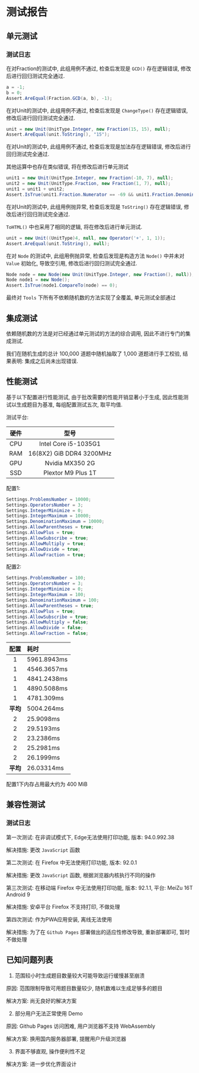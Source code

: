 # 测试报告

## 单元测试

### 测试日志

在对Fraction的测试中, 此组用例不通过, 检查后发现是 `GCD()` 存在逻辑错误, 修改后进行回归测试完全通过.
```c#
a = -1;
b = 0;
Assert.AreEqual(Fraction.GCD(a, b), -1);
```

在对Unit的测试中, 此组用例不通过, 检查后发现是 `ChangeType()` 存在逻辑错误, 修改后进行回归测试完全通过.

```c#
unit = new Unit(UnitType.Integer, new Fraction(15, 15), null);
Assert.AreEqual(unit.ToString(), "15");
```

在对Unit的测试中, 此组用例不通过, 检查后发现是加法存在逻辑错误, 修改后进行回归测试完全通过.

其他运算中也存在类似错误, 将在修改后进行单元测试

```c#
unit1 = new Unit(UnitType.Integer, new Fraction(-10, 7), null);
unit2 = new Unit(UnitType.Fraction, new Fraction(1, 7), null);
unit1 = unit1 + unit2;
Assert.IsTrue(unit1.Fraction.Numerator == -69 && unit1.Fraction.Denomination == 7);
```

在对Unit的测试中, 此组用例抛异常, 检查后发现是 `ToString()` 存在逻辑错误, 修改后进行回归测试完全通过.

`ToHTML()` 中也采用了相同的逻辑, 将在修改后进行单元测试.

```c#
unit = new Unit((UnitType)4, null, new Operator('+', 1, 1));
Assert.AreEqual(unit.ToString(), null);
```

在对 `Node` 的测试中, 此组用例抛异常, 检查后发现是构造方法 `Node()` 中并未对 `Value` 初始化, 导致空引用, 修改后进行回归测试完全通过.

```c#
Node node = new Node(new Unit(UnitType.Integer, new Fraction(), null));
Node node1 = new Node();
Assert.IsTrue(node1.CompareTo(node) == 0);
```

最终对 `Tools` 下所有不依赖随机数的方法实现了全覆盖, 单元测试全部通过

## 集成测试

依赖随机数的方法是对已经通过单元测试的方法的综合调用, 因此不进行专门的集成测试.

我们在随机生成的总计 100,000 道题中随机抽取了 1,000 道题进行手工校验, 结果表明: 集成之后尚未出现错误.

## 性能测试

基于以下配置进行性能测试, 由于批改需要的性能开销显著小于生成, 因此性能测试以生成题目为基准, 每组配置测试五次, 取平均值.

测试平台: 

| 硬件 | 型号 |
| :--: | :--: |
| CPU | Intel Core i5-1035G1 |
| RAM | 16(8X2) GiB DDR4 3200MHz |
| GPU | Nvidia MX350 2G |
| SSD | Plextor M9 Plus 1T |

配置1:
```c#
Settings.ProblemsNumber = 10000;
Settings.OperatorsNumber = 3;
Settings.IntegerMinimize = 0;
Settings.IntegerMaximum = 10000;
Settings.DenominationMaximum = 10000;
Settings.AllowParentheses = true;
Settings.AllowPlus = true;
Settings.AllowSubscribe = true;
Settings.AllowMultiply = true;
Settings.AllowDivide = true;
Settings.AllowFraction = true;
```

配置2:
```c#
Settings.ProblemsNumber = 100;
Settings.OperatorsNumber = 3;
Settings.IntegerMinimize = 0;
Settings.IntegerMaximum = 100;
Settings.DenominationMaximum = 100;
Settings.AllowParentheses = true;
Settings.AllowPlus = true;
Settings.AllowSubscribe = true;
Settings.AllowMultiply = false;
Settings.AllowDivide = false;
Settings.AllowFraction = false;
```

| 配置 | 耗时 |
| :--: | :-- |
| 1 | 5961.8943ms |
| 1 | 4546.3657ms |
| 1 | 4841.2438ms |
| 1 | 4890.5088ms |
| 1 | 4781.309ms |
| **平均** | 5004.264ms | 
| 2 | 25.9098ms |
| 2 | 29.5193ms |
| 2 | 23.2386ms |
| 2 | 25.2981ms |
| 2 | 26.1999ms | 
| **平均** | 26.03314ms |

配置1下内存占用最大约为 400 MiB

## 兼容性测试

### 测试日志

第一次测试: 在非调试模式下, Edge无法使用打印功能, 版本: 94.0.992.38

解决措施: 更改 `JavaScript` 函数

第二次测试: 在 Firefox 中无法使用打印功能, 版本: 92.0.1

解决措施: 更改 `JavaScript` 函数, 根据浏览器内核执行不同的操作

第三次测试: 在移动端 Firefox 中无法使用打印功能, 版本: 92.1.1, 平台: MeiZu 16T Android 9

解决措施: 安卓平台 Firefox 不支持打印, 不做处理

第四次测试: 作为PWA应用安装, 离线无法使用

解决措施: 为了在 `Github Pages` 部署做出的适应性修改导致, 重新部署即可, 暂时不做处理

## 已知问题列表

1. 范围较小时生成题目数量较大可能导致运行缓慢甚至崩溃

原因: 范围限制导致可用题目数量较少, 随机数难以生成足够多的题目

解决方案: 尚无良好的解决方案

2. 部分用户无法正常使用 Demo

原因: Github Pages 访问困难, 用户浏览器不支持 WebAssembly

解决方案: 换用国内服务器部署, 提醒用户升级浏览器

3. 界面不够直观, 操作便利性不足

解决方案: 进一步优化界面设计
